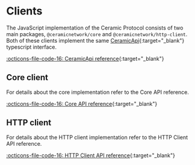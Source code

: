 # Clients

The JavaScript implementation of the Ceramic Protocol consists of two main packages, `@ceramicnetwork/core` and `@ceramicnetwork/http-client`. Both of these
clients implement the same [CeramicApi](https://developers.ceramic.network/reference/javascript/interfaces/_ceramicnetwork_common.ceramicapi-1.html){:target="_blank"} typescript interface.

[:octicons-file-code-16: CeramicApi reference](https://developers.ceramic.network/reference/javascript/interfaces/_ceramicnetwork_common.ceramicapi-1.html){:target="_blank"}


## Core client
For details about the core implementation refer to the Core API reference.

[:octicons-file-code-16: Core API reference](https://developers.ceramic.network/reference/javascript/classes/_ceramicnetwork_core.ceramic.html){:target="_blank"}


## HTTP client
For details about the HTTP client implementation refer to the HTTP Client API reference.

[:octicons-file-code-16: HTTP Client API reference](https://developers.ceramic.network/reference/javascript/classes/_ceramicnetwork_http_client.ceramicclient.html){:target="_blank"}

<br />
<br />
<br />

